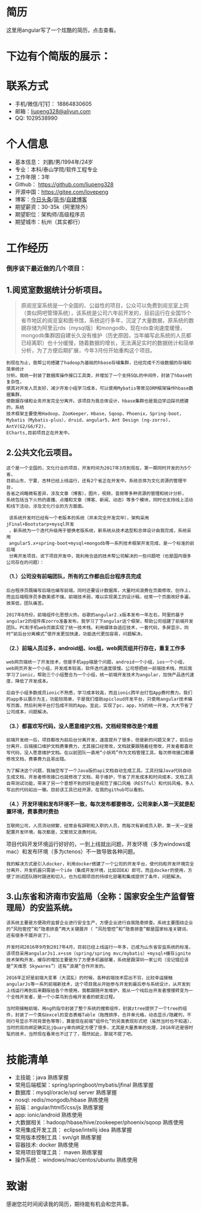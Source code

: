 # 简历
这里用angular写了一个炫酷的简历，点击查看。

# 下边有个简版的展示：

# 联系方式
- 手机/微信/钉钉： 18864830605
- 邮箱：liupeng328@aliyun.com
- QQ: 1029538990

# 个人信息
- 基本信息： 刘鹏/男/1994年/24岁
- 专业：本科/泰山学院/软件工程专业
- 工作年限：3年
- Github： https://github.com/liupeng328
- 开源中国：https://gitee.com/lovepeng
- 博客：[今日头条](https://www.toutiao.com/c/user/2585432515/#mid=6741594486)/[简书](https://www.jianshu.com/u/4ea0af17fd67)/[自建博客](https://lpeng.top/)
- 期望薪资：30-35k（阿里除外）
- 期望职位：架构师/高级程序员
- 期望城市：杭州（其实都行）

# 工作经历
 ### 倒序谈下最近做的几个项目：
 
## 1.阅览室数据统计分析项目。

> 原阅览室系统是一个全国的、公益性的项目，公众可以免费到阅览室上网（类似网吧管理系统），该系统是公司六年前开发的，目前运行在全国15个省市地区的阅览室和图书馆，系统运行多年，沉淀了大量数据，原系统的数据存储为阿里云rds（mysql版）和mongodb，现在rds查询速度缓慢，mongodb集群因自建长久没有维护（历史原因，当年编写此系统的人员都已经离职）也十分缓慢，随着数据的增长，无法满足实时的数据统计和简单分析，为了方便后期扩展，今年3月份开始重构这个项目。
   
    到现在为止，我帮公司搭建了hadoop为基础的hbase存储集群，已经完成千万级数据的存储和简单统计
    分析。我统一封装了数据库操作接口工具类，并增加了一个支持SQL的中间件，封装了hbase的复杂性，
    使其对开发人员友好，减少开发小组学习成本，可以使用Mybatis等常见ORM框架操作hbase数据集群，
    使数据存储和业务开发完全分离开。该项目为我总体设计，hbase集群也是我边学边踩坑搭建的，系统
    技术框架主要使用Hadoop，ZooKeeper，Hbase，Sqoop，Phoenix，Spring-boot，
    Mybatis（Mybatis-plus），druid，angular5，Ant Design (ng-zorro)，AntV(G2/G6/F2)，
    ECharts,目前项目正在开发中。

## 2.公共文化云项目。

    这个是一个全国的，文化行业的项目，开发时间为2017年3月到现在，第一期同时开发的为5个省，
    目前山东、宁夏、吉林已经上线运行，还有2个省正在开发中。系统总体为文化资源的管理平台，
    各省之间略微有差异，涉及文章（博客），图片，视频，音频等多种资源的管理和统计分析，
    系统包括当下火热的直播、点播和文章（博客、新闻、动态）等多个模块，同时也支持线上活动
    和线下活动，涉及文化行业的方方面面。
  
     该系统开发时已经有一个老版本的系统（并未完全开发完毕），架构采用jFinal+Bootstarp+mysql开发
     ，新系统为一个迭代升级用于替换老版系统，新系统从技术选型和总体设计由我完成，系统采用
     angular5.x+spring-boot+mysql+mongodb等一系列技术框架开发完成，是一个标准的前后端
     分离开发项目，说下项目开发中，我利用合适的技术帮公司解决的一些问题吧（也是国内很多公司存在的问题）：
   
  #### （1.）公司没有前端团队，所有的工作都由后台程序员完成
  
    后台程序员既编写后端也编写前端，同时还要设计数据库，大量时间浪费在页面修改、创作上，而且后端程序员多数美感不强，前端技术弱，难以实现美工的设计稿，经常一个页面改好多遍，效率低，团队痛苦。

    2017年8月份，前端组件化思想火热，谷歌的angular2.x版本发布一年左右，阿里的基于angular2的组件库zorro准备发布，我学习了下angular这个框架，帮助公司组建了前端开发团队。PC和手机web页面实现了统一技术栈，利用媒体自适应技术，一套代码，多屏显示，同时“前后台分离模式”使开发更加快速，功能迭代更加容易，问题解决。

  #### （2.）前端人员过多，android组、ios组，web网页组并行存在，重复工作多
  
    web网页端统一了开发技术，但是手机app端是个问题，android一个小组，ios一个小组，web网页开发一个小组，开发成本较高，软件迭代速度很慢。公司想把统一前端技术栈，然后我学习了ionic，帮助三个小组整合为一个小组，统一前端开发技术为angular，加快产品迭代速度，降低了开发成本。
  
    后由于小组多数成员ionic不熟悉，学习成本较高，而且ionic跨平台打包App费时费力。我们的app多以展示为主，功能较简单，于是我们借助apicloud开发平台，只使用angular技术编写页面，然后利用平台打包成不同的App。至此，实现了pc，app，h5的统一开发，大大节省了公司成本，问题解决。

  #### （3.）都喜欢写代码，没人愿意维护文档，文档经常修改是个难题
    前端开发统一后，项目都改为前后台分离开发，速度提升了很多，但是新的问题又来了，前后台分离开，后端接口维护文档费事费力，尤其接口经常改，文档就要跟随着经常改，开发者都喜欢写代码，没人愿意维护文档。在以前团队一直用“小妖鸡”作为文档管理工具，每次修改接口都要修改文档，费事费力且易出错。
  
    为了解决这个问题，我抽空写了一个Java版的api文档自动生成工具。工具扫描Java代码自动生成文档，开发者修改接口也就修改了文档，易于维护，节省了开发成本和时间成本，文档工具自带测试功能，带来了另一个意想不到的好处是规范了接口风格（RESTful）和代码风格，多人写出的代码如出一辙。目前该工具已经开源，在我的github可以看到。

  #### （4.）开发环境和发布环境不一致，每次发布都要修改，公司来新人第一天就是配置环境，费事费时费劲

    互联网公司，人员流动频繁，经常会有辞职和入职的人员，而每次有新成员入职，第一天一定是配置开发环境，每次都是，又繁琐又浪费时间。
项目代码开发环境运行好好的，一到上线就出问题，开发环境（多为windows或mac）和发布环境（多为ctenos）不一致导致各种问题。

    我的解决方式是引入docker，利用docker搭建了一个公司的开发平台，使代码和开发环境完全分离开，开发机器只需装一个ide（集成开发环境，比如IDEA）即可。而且docker的使用，方便了测试团队随时跟进和切入，也为后期项目的持续化部署和集成提供了条件，问题解决。

## 3.山东省和济南市安监局（全称：国家安全生产监督管理局）的安监系统。

    该系统主要是方便政府监督企业进行安全生产，方便企业进行自我隐患排查。系统主要围绕企业的“风险管控”和“隐患排查”两大关键展开（ “风险管控”和“隐患排查”都是国家标准关键词，还有很多不展开说了）。
  
    开发时间2016年9月到2017年4月，目前已经上线运行一年多，已成为山东省安监系统的标准，该项目采用angularJs1.x+ssm（spring/spring mvc/mybatis）+mysql+缓存ignite技术架构开发，缓存的增加主要是为了方便多机器部署，系统是跟深圳一家公司（没记错应该是“天维思 Skywares”）还有“浪潮”合作开发的。
    
    2016年正好是前端大变革（大混乱）的时候，各种前端技术层出不穷，比较幸运接触angularJs等一系列前端新技术，这个项目我从开始参与开发到最后参与系统设计，从开发到上线运行再到后来翻版给各个市使用，我都跟随开发维护，我从一个纯后台开发者慢慢转变为一个全栈开发者，是一个小菜鸟到合格开发者的蜕变过程。

    当时刚接触前端，用ng的指令封装了整个系统的搜索组件，封装ztree提供了一个tree的组件，封装了一个类似excel的变态表格Table（拖拽排序，合并单元格，动态显示/隐藏列，不同行号显示不同背景色等等），算是现在前端“组件化”的另类表现形式吧（虽然当时也不知道），当时的双向绑定确实比jQuary单向绑定方便了很多，尤其是大量表单的处理，2016年还是很时髦的技术，当然现在看来也不过了了，既然如此，那就不提了吧。





# 技能清单

- 主技能：java 熟练掌握
- 常用后端框架：spring/springboot/mybatis/jfinal 熟练掌握
- 数据库：mysql/oracle/sql server 熟练掌握
- nosql: redis/mongodb/hbase 熟练使用
- 前端：angular/html5/css/js 熟练掌握
- app: ionic/android 熟练使用
- 大数据相关：hadoop/hbase/hive/zookeeper/phoenix/sqoop 熟练使用
- 常用集成开发工具： eclipse/intellij idea 熟练掌握
- 常用版本控制工具：svn/git 熟练掌握
- 容器技术: docker 熟练使用
- 常用项目管理工具： maven 熟练掌握
- 操作系统： windows/mac/centos/ubuntu 熟练使用

# 致谢

感谢您花时间阅读我的简历，期待能有机会和您共事。
